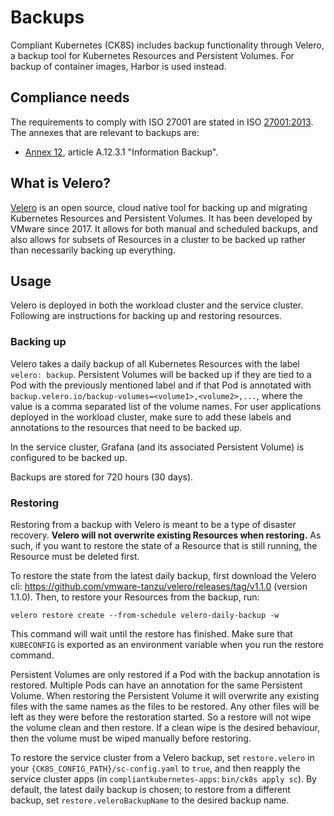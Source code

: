 # Backups

Compliant Kubernetes (CK8S) includes backup functionality through Velero, a backup tool for Kubernetes Resources and Persistent Volumes. For backup of container images, Harbor is used instead.

## Compliance needs

The requirements to comply with ISO 27001 are stated in ISO [27001:2013](https://www.isms.online/iso-27001/). The annexes that are relevant to backups are:

- [Annex 12](https://www.isms.online/iso-27001/annex-a-12-operations-security/), article A.12.3.1 "Information Backup".

## What is Velero?

[Velero](https://velero.io/) is an open source, cloud native tool for backing up and migrating Kubernetes Resources and Persistent Volumes. It has been developed by VMware since 2017. It allows for both manual and scheduled backups, and also allows for subsets of Resources in a cluster to be backed up rather than necessarily backing up everything.

## Usage

Velero is deployed in both the workload cluster and the service cluster. Following are instructions for backing up and restoring resources.

### Backing up

Velero takes a daily backup of all Kubernetes Resources with the label `velero: backup`. Persistent Volumes will be backed up if they are tied to a Pod with the previously mentioned label and if that Pod is annotated with `backup.velero.io/backup-volumes=<volume1>,<volume2>,...`, where the value is a comma separated list of the volume names. For user applications deployed in the workload cluster, make sure to add these labels and annotations to the resources that need to be backed up.

In the service cluster, Grafana (and its associated Persistent Volume) is configured to be backed up.

Backups are stored for 720 hours (30 days).

### Restoring

Restoring from a backup with Velero is meant to be a type of disaster recovery. **Velero will not overwrite existing Resources when restoring.** As such, if you want to restore the state of a Resource that is still running, the Resource must be deleted first.

To restore the state from the latest daily backup, first download the Velero cli: https://github.com/vmware-tanzu/velero/releases/tag/v1.1.0 (version 1.1.0). Then, to restore your Resources from the backup, run:

`velero restore create --from-schedule velero-daily-backup -w`

This command will wait until the restore has finished. Make sure that `KUBECONFIG` is exported as an environment variable when you run the restore command.

Persistent Volumes are only restored if a Pod with the backup annotation is restored. Multiple Pods can have an annotation for the same Persistent Volume. When restoring the Persistent Volume it will overwrite any existing files with the same names as the files to be restored. Any other files will be left as they were before the restoration started. So a restore will not wipe the volume clean and then restore. If a clean wipe is the desired behaviour, then the volume must be wiped manually before restoring.

To restore the service cluster from a Velero backup, set `restore.velero` in your `{CK8S_CONFIG_PATH}/sc-config.yaml` to `true`, and then reapply the service cluster apps (in `compliantkubernetes-apps`: `bin/ck8s apply sc`). By default, the latest daily backup is chosen; to restore from a different backup, set `restore.veleroBackupName` to the desired backup name.
